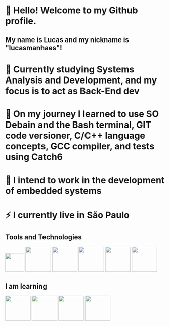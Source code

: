 # 👋 Hello! Welcome to my Github profile.
## My name is Lucas and my nickname is "lucasmanhaes"!

# 🔭 Currently studying Systems Analysis and Development, and my focus is to act as Back-End dev

# 🌱 On my journey I learned to use SO Debain and the Bash terminal, GIT code versioner, C/C++ language concepts, GCC compiler, and tests using Catch6

# 🤔 I intend to work in the development of embedded systems

# ⚡ I currently live in São Paulo

## Tools and Technologies

<img style="width: 60px; height: 60px;" src="https://cdn.jsdelivr.net/gh/devicons/devicon/icons/debian/debian-plain-wordmark.svg" />
<img style="width: 80px; height: 80px;" src="https://cdn.jsdelivr.net/gh/devicons/devicon/icons/bash/bash-original.svg" />
<img style="width: 80px; height: 80px;" src="https://cdn.jsdelivr.net/gh/devicons/devicon/icons/git/git-original.svg" />          
<img style="width: 80px; height: 80px;" src="https://cdn.jsdelivr.net/gh/devicons/devicon/icons/c/c-original.svg" />
<img style="width: 80px; height: 80px;" src="https://cdn.jsdelivr.net/gh/devicons/devicon/icons/cplusplus/cplusplus-original.svg" />
<img style="width: 80px; height: 80px;" src="https://cdn.jsdelivr.net/gh/devicons/devicon/icons/gcc/gcc-original.svg" />
          
          

## I am learning
         
<img style="width: 80px; height: 80px;" src="https://cdn.jsdelivr.net/gh/devicons/devicon/icons/python/python-original.svg" />
<img style="width: 80px; height: 80px;" src="https://cdn.jsdelivr.net/gh/devicons/devicon/icons/java/java-original.svg" />
<img style="width: 80px; height: 80px;" src="https://cdn.jsdelivr.net/gh/devicons/devicon/icons/mysql/mysql-original.svg" />  
<img style="width: 80px; height: 80px;" src="https://cdn.jsdelivr.net/gh/devicons/devicon/icons/docker/docker-original.svg" />   
